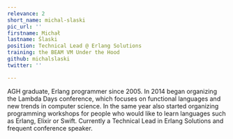 ```yaml
---
relevance: 2
short_name: michal-slaski
pic_url: ''
firstname: Michał
lastname: Ślaski
position: Technical Lead @ Erlang Solutions
training: the BEAM VM Under the Hood
github: michalslaski
twitter: ''

---
```

AGH graduate, Erlang programmer since 2005. In 2014 began organizing the Lambda Days conference, which focuses on functional languages and new trends in computer science. In the same year also started organizing programming workshops for people who would like to learn languages such as Erlang, Elixir or Swift. Currently a Technical Lead in Erlang Solutions and frequent conference speaker.